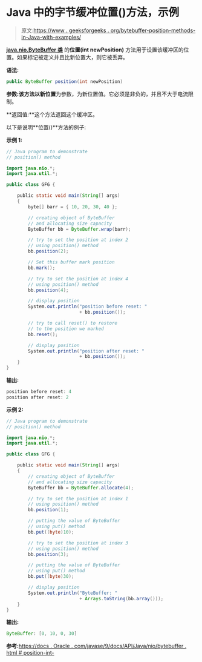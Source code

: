 # Java 中的字节缓冲位置()方法，示例

> 原文:[https://www . geeksforgeeks . org/bytebuffer-position-methods-in-Java-with-examples/](https://www.geeksforgeeks.org/bytebuffer-position-methods-in-java-with-examples/)

**[java.nio.ByteBuffer 类](https://www.geeksforgeeks.org/tag/java-bytebuffer/)** 的**位置(int newPosition)** 方法用于设置该缓冲区的位置。如果标记被定义并且比新位置大，则它被丢弃。

**语法:**

```java
public ByteBuffer position(int newPosition)
```

**参数:**该方法以**新位置**为参数，为新位置值。它必须是非负的，并且不大于电流限制。

**返回值:**这个方法返回这个缓冲区。

以下是说明**位置()**方法的例子:

**示例 1:**

```java
// Java program to demonstrate
// position() method

import java.nio.*;
import java.util.*;

public class GFG {

    public static void main(String[] args)
    {
        byte[] barr = { 10, 20, 30, 40 };

        // creating object of ByteBuffer
        // and allocating size capacity
        ByteBuffer bb = ByteBuffer.wrap(barr);

        // try to set the position at index 2
        // using position() method
        bb.position(2);

        // Set this buffer mark position
        bb.mark();

        // try to set the position at index 4
        // using position() method
        bb.position(4);

        // display position
        System.out.println("position before reset: "
                           + bb.position());

        // try to call reset() to restore
        // to the position we marked
        bb.reset();

        // display position
        System.out.println("position after reset: "
                           + bb.position());
    }
}
```

**输出:**

```java
position before reset: 4
position after reset: 2

```

**示例 2:**

```java
// Java program to demonstrate
// position() method

import java.nio.*;
import java.util.*;

public class GFG {

    public static void main(String[] args)
    {
        // creating object of ByteBuffer
        // and allocating size capacity
        ByteBuffer bb = ByteBuffer.allocate(4);

        // try to set the position at index 1
        // using position() method
        bb.position(1);

        // putting the value of ByteBuffer
        // using put() method
        bb.put((byte)10);

        // try to set the position at index 3
        // using position() method
        bb.position(3);

        // putting the value of ByteBuffer
        // using put() method
        bb.put((byte)30);

        // display position
        System.out.println("ByteBuffer: "
                           + Arrays.toString(bb.array()));
    }
}
```

**输出:**

```java
ByteBuffer: [0, 10, 0, 30]

```

**参考:**[https://docs . Oracle . com/javase/9/docs/API/Java/nio/bytebuffer . html # position-int-](https://docs.oracle.com/javase/9/docs/api/java/nio/ByteBuffer.html#position-int-)